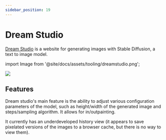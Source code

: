 ```yaml
---
sidebar_position: 19
---
```


# Dream Studio

[Dream Studio](https://beta.dreamstudio.ai/dream) is a website for generating images with Stable Diffusion, a text to image model.

import Image from '@site/docs/assets/tooling/dreamstudio.png';

<div style={{textAlign: 'center'}}>
  <img src={Image} style={{width: "750px"}} />
</div>

## Features

Dream studio's main feature is the ability to adjust various configuration parameters of the model, such as height/width of the generated image and steps/sampling algorithm. It allows for in/outpainting.

It currently has an underdeveloped history view (it appears to save pixelated versions of the images to a browser cache, but there is no way to view them).
